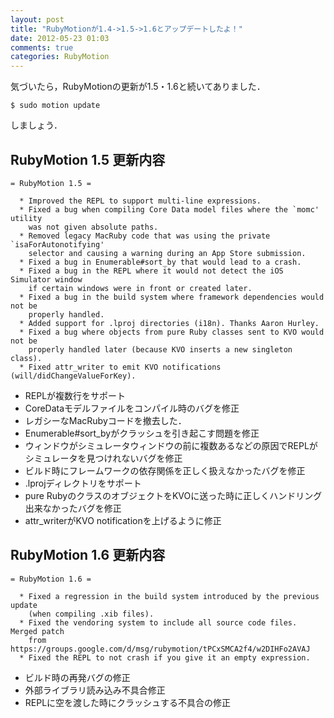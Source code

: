 ```yaml
---
layout: post
title: "RubyMotionが1.4->1.5->1.6とアップデートしたよ！"
date: 2012-05-23 01:03
comments: true
categories: RubyMotion
---
```


気づいたら，RubyMotionの更新が1.5・1.6と続いてありました．

    $ sudo motion update

しましょう．

## RubyMotion 1.5 更新内容
    = RubyMotion 1.5 =

      * Improved the REPL to support multi-line expressions.
      * Fixed a bug when compiling Core Data model files where the `momc' utility
        was not given absolute paths.
      * Removed legacy MacRuby code that was using the private `isaForAutonotifying'
        selector and causing a warning during an App Store submission.
      * Fixed a bug in Enumerable#sort_by that would lead to a crash.
      * Fixed a bug in the REPL where it would not detect the iOS Simulator window
        if certain windows were in front or created later.
      * Fixed a bug in the build system where framework dependencies would not be
        properly handled.
      * Added support for .lproj directories (i18n). Thanks Aaron Hurley.
      * Fixed a bug where objects from pure Ruby classes sent to KVO would not be
        properly handled later (because KVO inserts a new singleton class).
      * Fixed attr_writer to emit KVO notifications (will/didChangeValueForKey).

- REPLが複数行をサポート
- CoreDataモデルファイルをコンパイル時のバグを修正
- レガシーなMacRubyコードを撤去した．
- Enumerable#sort_byがクラッシュを引き起こす問題を修正
- ウィンドウがシミュレータウィンドウの前に複数あるなどの原因でREPLがシミュレータを見つけれないバグを修正
- ビルド時にフレームワークの依存関係を正しく扱えなかったバグを修正
- .lprojディレクトリをサポート
- pure RubyのクラスのオブジェクトをKVOに送った時に正しくハンドリング出来なかったバグを修正
- attr_writerがKVO notificationを上げるように修正

## RubyMotion 1.6 更新内容
    = RubyMotion 1.6 =

      * Fixed a regression in the build system introduced by the previous update
        (when compiling .xib files).
      * Fixed the vendoring system to include all source code files. Merged patch
        from https://groups.google.com/d/msg/rubymotion/tPCxSMCA2f4/w2DIHFo2AVAJ
      * Fixed the REPL to not crash if you give it an empty expression.

- ビルド時の再発バグの修正
- 外部ライブラリ読み込み不具合修正
- REPLに空を渡した時にクラッシュする不具合の修正

